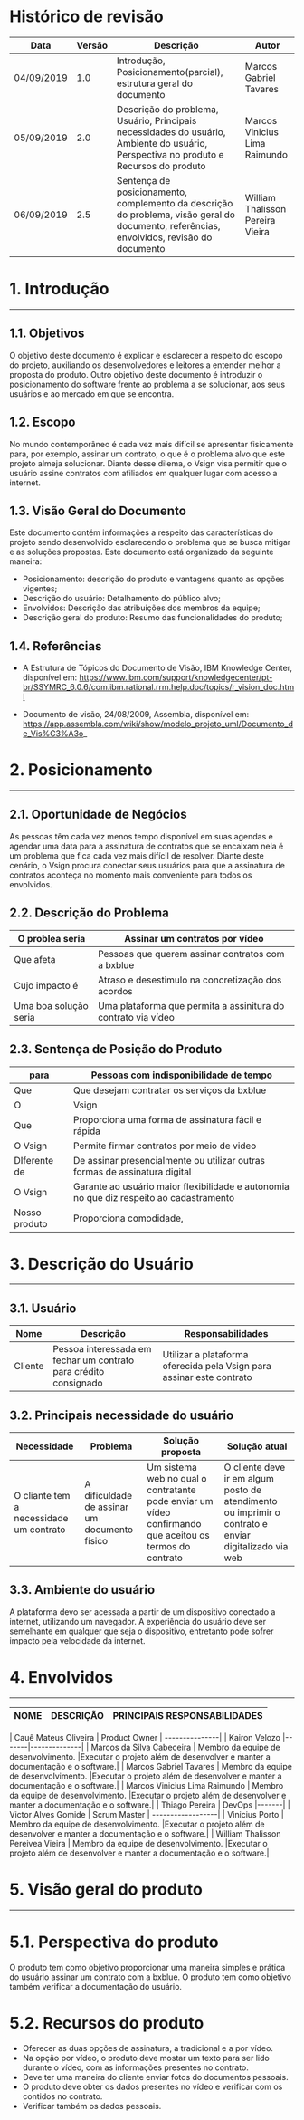 # Histórico de revisão
| Data        |Versão   | Descrição       | Autor
|-------------|---------|-----------------|-------------|
| 04/09/2019  |1.0      |Introdução, Posicionamento(parcial), estrutura geral do documento |Marcos Gabriel Tavares|
| 05/09/2019  |2.0      |Descrição do problema, Usuário, Principais necessidades do usuário, Ambiente do usuário, Perspectiva no produto e Recursos do produto|Marcos Vinicius Lima Raimundo|
| 06/09/2019  |2.5      |Sentença de posicionamento, complemento da descrição do problema, visão geral do documento, referências, envolvidos, revisão do documento| William Thalisson Pereira Vieira|

# 1. Introdução
----
## 1.1. Objetivos

O objetivo deste documento é explicar e esclarecer a respeito do escopo do projeto, auxiliando os desenvolvedores e leitores a entender melhor a proposta do produto. Outro objetivo deste documento é introduzir o posicionamento do software frente ao problema a se solucionar, aos seus usuários e ao mercado em que se encontra.

## 1.2. Escopo
No mundo contemporâneo é cada vez mais difícil se apresentar fisicamente para, por exemplo, assinar um contrato, o que é o problema alvo que este projeto almeja solucionar. Diante desse dilema, o Vsign visa permitir que o usuário assine contratos com afiliados em qualquer lugar com acesso a internet.


## 1.3. Visão Geral do Documento
Este documento contém informações a respeito das características do projeto sendo desenvolvido esclarecendo o problema que se busca mitigar e as soluções propostas. Este documento está organizado da seguinte maneira:
- Posicionamento: descrição do produto e vantagens quanto as opções vigentes;
- Descrição do usuário: Detalhamento do público alvo;
- Envolvidos: Descrição das atribuições dos membros da equipe;
- Descrição geral do produto: Resumo das funcionalidades do produto;

## 1.4. Referências
- A Estrutura de Tópicos do Documento de Visão, IBM Knowledge Center, disponível em: https://www.ibm.com/support/knowledgecenter/pt-br/SSYMRC_6.0.6/com.ibm.rational.rrm.help.doc/topics/r_vision_doc.html

- Documento de visão, 24/08/2009, Assembla, disponível em: https://app.assembla.com/wiki/show/modelo_projeto_uml/Documento_de_Vis%C3%A3o_

# 2. Posicionamento
----
## 2.1. Oportunidade de Negócios
As pessoas têm cada vez menos tempo disponível em suas agendas e agendar uma data para a assinatura de contratos que se encaixam nela é um problema que fica cada vez mais difícil de resolver. Diante deste cenário, o Vsign procura conectar seus usuários para que a assinatura de contratos aconteça no momento mais conveniente para todos os envolvidos.


## 2.2. Descrição do Problema

| O problea seria       | Assinar um contratos por vídeo  |
|-----------------------|---|
| Que afeta             | Pessoas que querem assinar contratos com a bxblue  |
| Cujo impacto é        | Atraso e desestimulo na concretização dos acordos  |
| Uma boa solução seria | Uma plataforma que permita a assinitura do contrato via vídeo  |

## 2.3. Sentença de Posição do Produto

| para          | Pessoas com indisponibilidade de tempo |
|---------------|---|
| Que           | Que desejam contratar os serviços da bxblue |
| O             | Vsign |
| Que           | Proporciona uma forma de assinatura fácil e rápida  |
| O Vsign       | Permite firmar contratos por meio de video  |
| DIferente de  | De assinar presencialmente ou utilizar outras formas de assinatura digital |
| O Vsign       | Garante ao usuário maior flexibilidade e autonomia no que diz respeito ao cadastramento  |
| Nosso produto | Proporciona comodidade,  |

# 3. Descrição do Usuário
----
## 3.1. Usuário
| Nome      |Descrição | Responsabilidades
|-----------|----------|------------------|
| Cliente   |Pessoa interessada em fechar um contrato para crédito consignado | Utilizar a plataforma oferecida pela Vsign para assinar este contrato|

## 3.2. Principais necessidade do usuário
| Necessidade |Problema | Solução proposta| Solução atual
|-------------|---------|-----------------|-------------|
|O cliante tem a necessidade um contrato| A dificuldade de assinar um documento físico| Um sistema web no qual o contratante pode enviar um vídeo confirmando que aceitou os termos do contrato| O cliente deve ir em algum posto de atendimento ou imprimir o contrato e enviar digitalizado via web|

## 3.3. Ambiente do usuário
A plataforma devo ser acessada a partir de um dispositivo conectado a internet, utilizando um navegador. A experiência do usuário deve ser semelhante em qualquer que seja o dispositivo, entretanto pode sofrer impacto pela velocidade da internet.   
# 4. Envolvidos
----
| NOME      |DESCRIÇÃO | PRINCIPAIS RESPONSABILIDADES
|-----------|----------|----------------------------|

| Cauê Mateus Oliveira | Product Owner | ---------------|
| Kairon Velozo |-------|--------------|
| Marcos da Silva Cabeceira | Membro da equipe de desenvolvimento.   |Executar o projeto além de desenvolver e manter a documentação e o software.|
| Marcos Gabriel Tavares |  Membro da equipe de desenvolvimento.   |Executar o projeto além de desenvolver e manter a documentação e o software.|
| Marcos Vinicius Lima Raimundo |  Membro da equipe de desenvolvimento.   |Executar o projeto além de desenvolver e manter a documentação e o software.|
| Thiago Pereira | DevOps |-------| 
| Victor Alves Gomide | Scrum Master | ------------------|
| Vinicius Porto |  Membro da equipe de desenvolvimento.   |Executar o projeto além de desenvolver e manter a documentação e o software.|
| William Thalisson Pereivea Vieira |  Membro da equipe de desenvolvimento.   |Executar o projeto além de desenvolver e manter a documentação e o software.|

# 5. Visão geral do produto
----
# 5.1. Perspectiva do produto
O produto tem como objetivo proporcionar uma maneira simples e prática do usuário assinar um contrato com a bxblue. O produto tem como objetivo também verificar a documentação do usuário.
# 5.2. Recursos do produto
- Oferecer as duas opções de assinatura, a tradicional e a por vídeo.
- Na opção por vídeo, o produto deve mostar um texto para ser lido durante o vídeo, com as informações presentes no contrato.
- Deve ter uma maneira do cliente enviar fotos do documentos pessoais.
- O produto deve obter os dados presentes no vídeo e verificar com os contidos no contrato.
- Verificar também os dados pessoais.